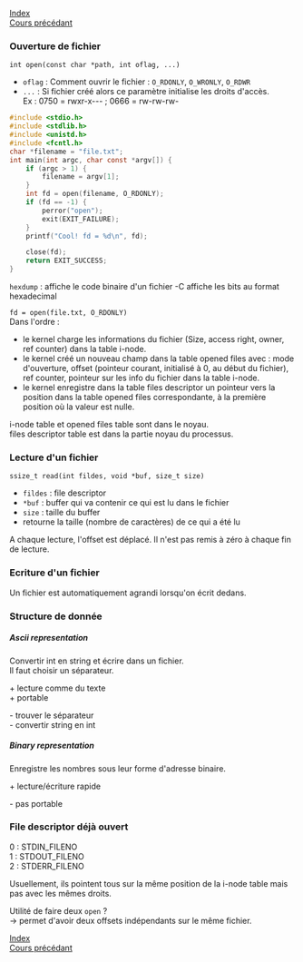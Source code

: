 [Index](./index.md)  
[Cours précédant](./cours_2.md)

### Ouverture de fichier

`int open(const char *path, int oflag, ...)`  
- `oflag` : Comment ouvrir le fichier : `O_RDONLY`, `O_WRONLY`, `O_RDWR`
- `...` : Si fichier créé alors ce paramètre initialise les droits d'accès.  
Ex : 0750 = rwxr-x--- ; 0666 = rw-rw-rw-
```c
#include <stdio.h>
#include <stdlib.h>
#include <unistd.h>
#include <fcntl.h>
char *filename = "file.txt";
int main(int argc, char const *argv[]) {
	if (argc > 1) {
		filename = argv[1];
	}
	int fd = open(filename, O_RDONLY);
	if (fd == -1) {
		perror("open");
		exit(EXIT_FAILURE);
	}
	printf("Cool! fd = %d\n", fd);

	close(fd);
	return EXIT_SUCCESS;
}
```

`hexdump` : affiche le code binaire d'un fichier
-C affiche les bits au format hexadecimal


`fd = open(file.txt, O_RDONLY)`  
Dans l'ordre :
- le kernel charge les informations du fichier (Size, access right, owner, ref counter) dans la table i-node.
- le kernel créé un nouveau champ dans la table opened files avec : mode d'ouverture, offset (pointeur courant, initialisé à 0, au début du fichier), ref counter, pointeur sur les info du fichier dans la table i-node.
- le kernel enregistre dans la table files descriptor un pointeur vers la position dans la table opened files correspondante, à la première position où la valeur est nulle.

i-node table et opened files table sont dans le noyau.  
files descriptor table est dans la partie noyau du processus.

### Lecture d'un fichier

`ssize_t read(int fildes, void *buf, size_t size)`

- `fildes` : file descriptor
- `*buf` : buffer qui va contenir ce qui est lu dans le fichier
- `size` : taille du buffer
- retourne la taille (nombre de caractères) de ce qui a été lu

A chaque lecture, l'offset est déplacé. Il n'est pas remis à zéro à chaque fin de lecture.


### Ecriture d'un fichier

Un fichier est automatiquement agrandi lorsqu'on écrit dedans.

### Structure de donnée

##### Ascii representation
Convertir int en string et écrire dans un fichier.  
Il faut choisir un séparateur.

\+ lecture comme du texte  
\+ portable

\- trouver le séparateur  
\- convertir string en int

##### Binary representation
Enregistre les nombres sous leur forme d'adresse binaire.

\+ lecture/écriture rapide

\- pas portable

### File descriptor déjà ouvert

0 : STDIN_FILENO  
1 : STDOUT_FILENO  
2 : STDERR_FILENO

Usuellement, ils pointent tous sur la même position de la i-node table mais pas avec les mêmes droits.

Utilité de faire deux `open` ?  
-> permet d'avoir deux offsets indépendants sur le même fichier.

[Index](./index.md)  
[Cours précédant](./cours_2.md)
